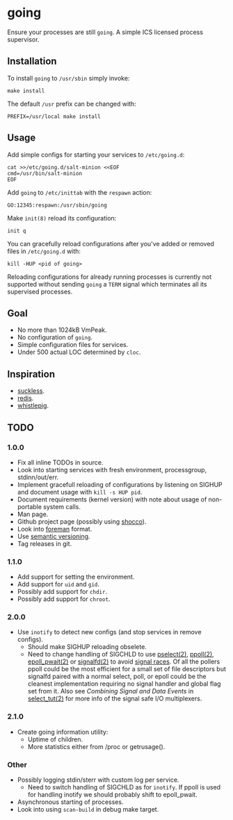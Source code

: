 going
=====

Ensure your processes are still `going`. A simple ICS licensed
process supervisor.


Installation
------------

To install `going` to `/usr/sbin` simply invoke:

    make install

The default `/usr` prefix can be changed with:

    PREFIX=/usr/local make install


Usage
-----

Add simple configs for starting your services to `/etc/going.d`:

    cat >>/etc/going.d/salt-minion <<EOF
    cmd=/usr/bin/salt-minion
    EOF

Add `going` to `/etc/inittab` with the `respawn` action:

    GO:12345:respawn:/usr/sbin/going

Make `init(8)` reload its configuration:

    init q

You can gracefully reload configurations after you've added or
removed files in `/etc/going.d` with:

    kill -HUP <pid of going>

Reloading configurations for already running processes is currently not
supported without sending `going` a `TERM` signal which terminates all
its supervised processes.


Goal
----

* No more than 1024kB VmPeak.
* No configuration of `going`.
* Simple configuration files for services.
* Under 500 actual LOC determined by `cloc`.


Inspiration
-----------

* [suckless](http://hg.suckless.org/).
* [redis](https://github.com/antirez/redis).
* [whistlepig](https://github.com/wmorgan/whistlepig).


TODO
----

### 1.0.0

* Fix all inline TODOs in source.
* Look into starting services with fresh environment, processgroup,
  stdinn/out/err.
* Implement gracefull reloading of configurations by listening on SIGHUP
  and document usage with `kill -s HUP pid`.
* Document requirements (kernel version) with note about usage of non-portable
  system calls.
* Man page.
* Github project page (possibly using [shocco][]).
* Look into [foreman][] format.
* Use [semantic versioning][semantic].
* Tag releases in git.

### 1.1.0

* Add support for setting the environment.
* Add support for `uid` and `gid`.
* Possibly add support for `chdir`.
* Possibly add support for `chroot`.

### 2.0.0

* Use `inotify` to detect new configs (and stop services in remove configs).
  - Should make SIGHUP reloading obselete.
  - Need to change handling of SIGCHLD to use [pselect(2)][pselect],
    [ppoll(2)][ppoll], [epoll_pwait(2)][epoll] or [signalfd(2)][signalfd] to
    avoid [signal races][race]. Of all the pollers ppoll could be the most
    efficient for a small set of file descriptors but signalfd paired with
    a normal select, poll, or epoll could be the cleanest implementation
    requiring no signal handler and global flag set from it. Also
    see *Combining Signal and Data Events* in [select_tut(2)][select_tut]
    for more info of the signal safe I/O multiplexers.

### 2.1.0

* Create going information utility:
  - Uptime of children.
  - More statistics either from /proc or getrusage().

### Other

* Possibly logging stdin/sterr with custom log per service.
  - Need to switch handling of SIGCHLD as for `inotify`. If ppoll is used
    for handling inotify we should probably shift to epoll_pwait.
* Asynchronous starting of processes.
* Look into using `scan-build` in debug make target.


[shocco]: http://rtomayko.github.com/shocco/
[foreman]: http://ddollar.github.com/foreman/
[semantic]: http://semver.org/
[pselect]: http://www.kernel.org/doc/man-pages/online/pages/man2/select.2.html
[ppoll]: http://www.kernel.org/doc/man-pages/online/pages/man2/poll.2.html
[epoll]: http://www.kernel.org/doc/man-pages/online/pages/man2/epoll_wait.2.html
[signalfd]: http://www.kernel.org/doc/man-pages/online/pages/man2/signalfd.2.html
[race]: http://www.linuxprogrammingblog.com/code-examples/using-pselect-to-avoid-a-signal-race
[select_tut]: http://www.kernel.org/doc/man-pages/online/pages/man2/select_tut.2.html

